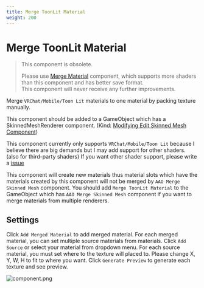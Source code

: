 ```yaml
---
title: Merge ToonLit Material
weight: 200
---
```


# Merge ToonLit Material

<blockquote class="book-hint warning">

This component is obsolete.

Please use [Merge Material](../merge-material/) component, which supports more shaders than this component and has better save format.\
This component will never receive any further improvements.

</blockquote>

Merge `VRChat/Mobile/Toon Lit` materials to one material by packing texture manually.

This component should be added to a GameObject which has a SkinnedMeshRenderer component. (Kind: [Modifying Edit Skinned Mesh Component](../../component-kind/edit-skinned-mesh-components#modifying-component))

This component currently only supports `VRChat/Mobile/Toon Lit` because I believe there are big demands
but I may add support for other shaders. (also for third-party shaders)
If you want other shader support, please write a [issue][issue]

This component will create new materials thus material slots which have the materials created by this component will not be merged by `AAO Merge Skinned Mesh` component.
You should add `Merge ToonLit Material` to the GameObject which has `AAO Merge Skinned Mesh` component if you want to merge materials from multiple renderers.

## Settings

Click `Add Merged Material` to add merged material.
For each merged material, you can set multiple source materials from materials.
Click `Add Source` or select your material from dropdown menu.
For each source material, you must set where to the texture will placed to.
Please change X, Y, W, H to fit to where you want.
Click `Generate Preview` to generate each texture and see preview.

![component.png](component.png)

[issue]: https://github.com/anatawa12/AvatarOptimizer/issues/new/choose
